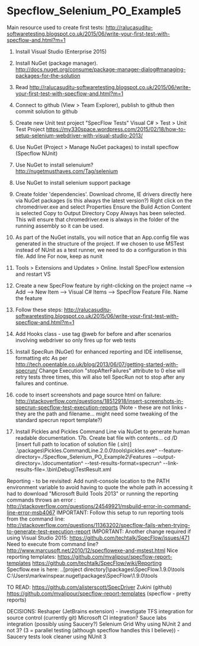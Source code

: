 # Specflow_Selenium_PO_Example5
Main resource used to create first tests: http://ralucasuditu-softwaretesting.blogspot.co.uk/2015/06/write-your-first-test-with-specflow-and.html?m=1

1. Install Visual Studio (Enterprise 2015)
2. Install NuGet (package manager). http://docs.nuget.org/consume/package-manager-dialog#managing-packages-for-the-solution

3. Read http://ralucasuditu-softwaretesting.blogspot.co.uk/2015/06/write-your-first-test-with-specflow-and.html?m=1
4. Connect to github (View > Team Explorer), publish to github then commit solution to github
5. Create new Unit test project "SpecFlow Tests" Visual C# > Test > Unit Test Project https://my330space.wordpress.com/2015/02/18/how-to-setup-selenium-webdriver-with-visual-studio-2013/
6. Use NuGet (Project > Manage NuGet packages) to install specflow (Specflow NUnit)
7. Use NuGet to install selenuium? http://nugetmusthaves.com/Tag/selenium
8. Use NuGet to install selenium support package 
9. Create folder 'dependencies'.  Download chrome, IE drivers directly here via NuGet packages (is this always the latest version?)
   Right click on the chromedriver.exe and select Properties
    Ensure the Build Action Content is selected  Copy to Output Directory Copy Always has been selected. 
	This will ensure that chromedriver.exe is always in the folder of the running assembly so it can be used.

10. As part of the NuGet installs,  you will notice that an App.config file was generated in the structure of the project. 
    If we chosen to use MSTest instead of NUnit as a test runner, we need to do a configuration in this file.
	Add line  <unitTestProvider name="MsTest.2015" />
	For now, keep as nunit

11. Tools > Extensions and Updates > Online.  Install SpecFlow extension and restart VS

12. Create a new SpecFlow feature by right-clicking on the project name --> Add --> New Item --> Visual C# Items --> SpecFlow Feature File. Name the feature

13. Follow these steps: http://ralucasuditu-softwaretesting.blogspot.co.uk/2015/06/write-your-first-test-with-specflow-and.html?m=1

14. Add Hooks class - use tag @web for before and after scenarios involving webdriver so only fires up for web tests

15. Install SpecRun (NuGet) for enhanced reporting and IDE intellisense, formatting etc
    As per http://tech.opentable.co.uk/blog/2013/06/07/getting-started-with-specrun/
    Change Execution "stopAfterFailures" attribute to 0 else will retry tests three times, this 
	   will also tell SpecRun not to stop after any failures and continue.
	
16. code to insert screenshots and page source html on failure: http://stackoverflow.com/questions/18512918/insert-screenshots-in-specrun-specflow-test-execution-reports
   (Note - these are not links - they are the path and filename... might need some tweaking of the standard specrun report template?)

17. Install Pickles and Pickles Command Line via NuGet to generate human readable documentation.
17b. Create bat file with contents...
	cd /D [insert full path to location of solution file (.sln)]
	.\packages\Pickles.CommandLine.2.0.0\tools\pickles.exe^
	 --feature-directory=./Specflow_Selenium_PO_Example2\Features
	 --output-directory=.\documentation^
	 --test-results-format=specrun^
	 --link-results-file=.\bin\Debug\TestResult.xml
   
	
Reporting - to be revisited:
Add nunit-console location to the PATH environment variable to avoid having to quote the whole path in accessing it
had to download "Microsoft Build Tools 2013" or running the reporting commands throws an error : http://stackoverflow.com/questions/24549921/msbuild-error-in-command-line-error-msb4067
IMPORTANT: Follow this setup to run reporting tools from the command line: http://stackoverflow.com/questions/11363202/specflow-fails-when-trying-to-generate-test-execution-report
IMPORTANT: Another change required if using Visual Studio 2015: https://github.com/techtalk/SpecFlow/issues/471
Need to execute from command line?  http://www.marcusoft.net/2010/12/specflowexe-and-mstest.html
Nice reporting templates: https://github.com/mvalipour/specflow-report-templates
https://github.com/techtalk/SpecFlow/wiki/Reporting
Specflow.exe is here: ..[project directory]\packages\SpecFlow.1.9.0\tools
C:\Users\markwinspear\.nuget\packages\SpecFlow\1.9.0\tools

TO READ:
https://github.com/alisterscott/SpecDriver
Zukini (github)
https://github.com/mvalipour/specflow-report-templates (specflow - pretty reports)

DECISIONS:
Reshaper (JetBrains extension) - investigate
TFS integration for source control (currently git)
Microsoft CI integration?
Sauce labs integration (possibly using Saucery?)
Selenium Grid
Why using NUnit 2 and not 3? (3 = parallel testing (although specflow handles this I believe)) - Saucery tests look cleaner using NUnit 3


